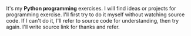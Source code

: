 It's my **Python programming** exercises.
I will find ideas or projects for programming exercise. I'll first try to do it myself without watching source code. If I can't do it, I'll refer to source code for understanding, then try again.
I'll write source link for thanks and refer.

